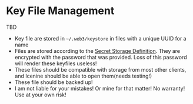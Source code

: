 # Key File Management

TBD

- Key file are stored in `~/.web3/keystore` in files with a unique UUID for a name
- Files are stored according to the [Secret Storage Definition](https://github.com/ethereum/wiki/wiki/Web3-Secret-Storage-Definition).  They are encrypted with the password that was provided.  Loss of this password will render these keyfiles useless!
- These files should be compatible with storage from most other clients, and Icenine should be able to open them(needs testing!)
- These file should be backed up!
- I am not liable for your mistakes!  Or mine for that matter!  No warranty!  Use at your own risk!